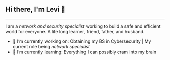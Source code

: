 ## Hi there, I'm Levi 👋
---
I am a *network and security specialist* working to build a safe and efficient world for everyone. A life long learner, friend, father, and husband. 

- 🔭 I’m currently working on: Obtaining my BS in Cybersecurity | My current role being _network specialist_
- 🌱 I’m currently learning: Everything I can possibly cram into my brain
